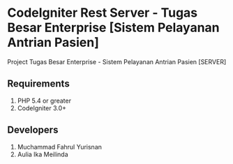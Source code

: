 # CodeIgniter Rest Server - Tugas Besar Enterprise [Sistem Pelayanan Antrian Pasien]

Project Tugas Besar Enterprise - Sistem Pelayanan Antrian Pasien [SERVER]

## Requirements

1. PHP 5.4 or greater
2. CodeIgniter 3.0+

## Developers

1. Muchammad Fahrul Yurisnan
2. Aulia Ika Meilinda
